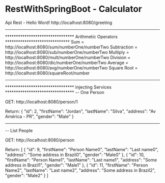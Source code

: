 # RestWithSpringBoot - Calculator

Api Rest - Hello Word!
http://localhost:8080/greeting

************************************************************************************
******************************** Arithmetic Operators ******************************
Sum = http://localhost:8080/sum/numberOne/numberTwo
Subtraction = http://localhost:8080/sub/numberOne/numberTwo
Multiply = http://localhost:8080/mult/numberOne/numberTwo
Division = http://localhost:8080/dic/numberOne/numberTwo
Average = http://localhost:8080/avg/numberOne/numberTwo
Square Root = http://localhost:8080/squareRoot/number

************************************************************************************
******************************** Injecting Services ********************************
-- One Person

GET: http://localhost:8080/person/1

Return:
{
  "id": 2,
  "firstName": "Jordan",
  "lastName": "Silva",
  "address": "Av América - PR",
  "gender": "Male"
}

--------------------------------------------------------
-- List People

GET: http://localhost:8080/person

Return:
[
  {
    "id": 9,
    "firstName": "Person Name0",
    "lastName": "Last name0",
    "address": "Some address in Brazil0",
    "gender": "Male0"
  },
  {
    "id": 10,
    "firstName": "Person Name1",
    "lastName": "Last name1",
    "address": "Some address in Brazil1",
    "gender": "Male1"
  },
  {
    "id": 11,
    "firstName": "Person Name2",
    "lastName": "Last name2",
    "address": "Some address in Brazil2",
    "gender": "Male2"
  }
]
